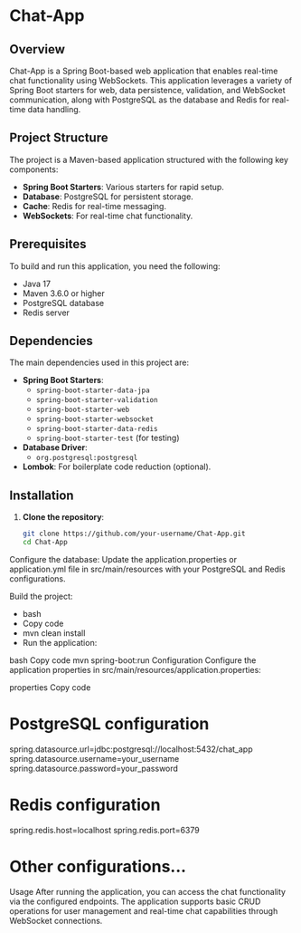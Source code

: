 # Chat-App

## Overview

Chat-App is a Spring Boot-based web application that enables real-time chat functionality using WebSockets. This application leverages a variety of Spring Boot starters for web, data persistence, validation, and WebSocket communication, along with PostgreSQL as the database and Redis for real-time data handling.

## Project Structure

The project is a Maven-based application structured with the following key components:

- **Spring Boot Starters**: Various starters for rapid setup.
- **Database**: PostgreSQL for persistent storage.
- **Cache**: Redis for real-time messaging.
- **WebSockets**: For real-time chat functionality.

## Prerequisites

To build and run this application, you need the following:

- Java 17
- Maven 3.6.0 or higher
- PostgreSQL database
- Redis server

## Dependencies

The main dependencies used in this project are:

- **Spring Boot Starters**:
  - `spring-boot-starter-data-jpa`
  - `spring-boot-starter-validation`
  - `spring-boot-starter-web`
  - `spring-boot-starter-websocket`
  - `spring-boot-starter-data-redis`
  - `spring-boot-starter-test` (for testing)
- **Database Driver**:
  - `org.postgresql:postgresql`
- **Lombok**: For boilerplate code reduction (optional).

## Installation

1. **Clone the repository**:
   ```bash
   git clone https://github.com/your-username/Chat-App.git
   cd Chat-App
Configure the database:
Update the application.properties or application.yml file in src/main/resources with your PostgreSQL and Redis configurations.

Build the project:

- bash
- Copy code
- mvn clean install
- Run the application:

bash
Copy code
mvn spring-boot:run
Configuration
Configure the application properties in src/main/resources/application.properties:

properties
Copy code
# PostgreSQL configuration
spring.datasource.url=jdbc:postgresql://localhost:5432/chat_app
spring.datasource.username=your_username
spring.datasource.password=your_password

# Redis configuration
spring.redis.host=localhost
spring.redis.port=6379

# Other configurations...
Usage
After running the application, you can access the chat functionality via the configured endpoints. The application supports basic CRUD operations for user management and real-time chat capabilities through WebSocket connections.
